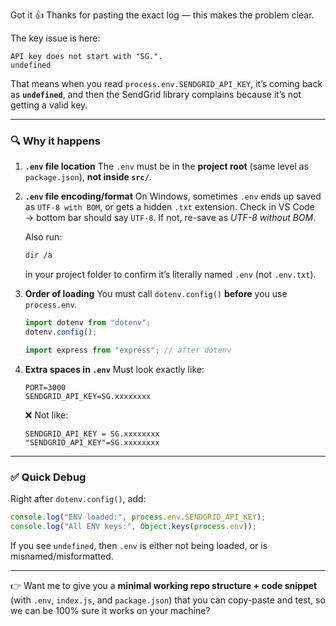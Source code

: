 Got it 👍 Thanks for pasting the exact log — this makes the problem clear.

The key issue is here:

```
API key does not start with "SG.".
undefined
```

That means when you read `process.env.SENDGRID_API_KEY`, it’s coming back as **`undefined`**, and then the SendGrid library complains because it’s not getting a valid key.

---

### 🔍 Why it happens

1. **`.env` file location**
   The `.env` must be in the **project root** (same level as `package.json`), **not inside `src/`**.

2. **`.env` file encoding/format**
   On Windows, sometimes `.env` ends up saved as `UTF-8 with BOM`, or gets a hidden `.txt` extension.
   Check in VS Code → bottom bar should say `UTF-8`. If not, re-save as *UTF-8 without BOM*.

   Also run:

   ```bash
   dir /a
   ```

   in your project folder to confirm it’s literally named `.env` (not `.env.txt`).

3. **Order of loading**
   You must call `dotenv.config()` **before** you use `process.env`.

   ```js
   import dotenv from "dotenv";
   dotenv.config();

   import express from "express"; // after dotenv
   ```

4. **Extra spaces in `.env`**
   Must look exactly like:

   ```env
   PORT=3000
   SENDGRID_API_KEY=SG.xxxxxxxx
   ```

   ❌ Not like:

   ```
   SENDGRID_API_KEY = SG.xxxxxxxx
   "SENDGRID_API_KEY"=SG.xxxxxxxx
   ```

---

### ✅ Quick Debug

Right after `dotenv.config()`, add:

```js
console.log("ENV loaded:", process.env.SENDGRID_API_KEY);
console.log("All ENV keys:", Object.keys(process.env));
```

If you see `undefined`, then `.env` is either not being loaded, or is misnamed/misformatted.

---

👉 Want me to give you a **minimal working repo structure + code snippet** (with `.env`, `index.js`, and `package.json`) that you can copy-paste and test, so we can be 100% sure it works on your machine?
